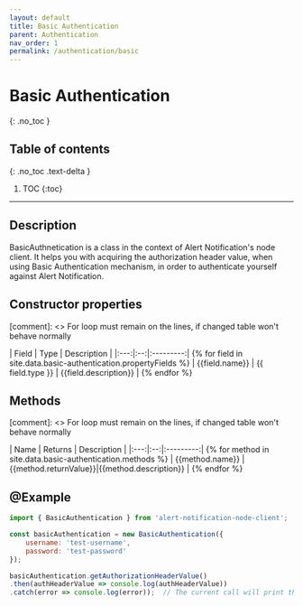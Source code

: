 ```yaml
---
layout: default
title: Basic Authentication
parent: Authentication
nav_order: 1
permalink: /authentication/basic
---
```


# Basic Authentication
{: .no_toc }

## Table of contents
{: .no_toc .text-delta }

1. TOC
{:toc}

---

## Description

BasicAuthnetication is a class in the context of Alert Notification's node client. It helps you with acquiring the authorization header value, when using Basic Authentication mechanism, in order to authenticate yourself against Alert Notification.

## Constructor properties

[comment]: <> For loop must remain on the lines, if changed table won't behave normally

| Field | Type | Description |
|:---:|:--:|:---------:| {% for field in site.data.basic-authentication.propertyFields %}
| {{field.name}} | {{ field.type }} | {{field.description}} | {% endfor %}

## Methods

[comment]: <> For loop must remain on the lines, if changed table won't behave normally

| Name | Returns | Description |
|:---:|:--:|:---------:| {% for method in site.data.basic-authentication.methods %}
| {{method.name}} | {{method.returnValue}}|{{method.description}} | {% endfor %}

## @Example

```js
import { BasicAuthentication } from 'alert-notification-node-client';

const basicAuthentication = new BasicAuthentication({
    username: 'test-username',
    password: 'test-password'
});

basicAuthentication.getAuthorizationHeaderValue()
.then(authHeaderValue => console.log(authHeaderValue))
.catch(error => console.log(error));  // The current call will print the basic authorization header value with encoded username and password in base64 format 'Basic dGVzdC11c2VybmFtZTp0ZXN0LXBhc3N3b3Jk'
```